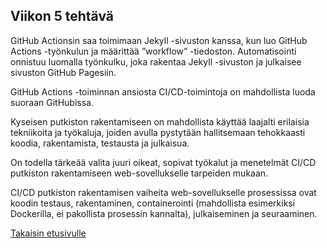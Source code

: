 ## Viikon 5 tehtävä

GitHub Actionsin saa toimimaan Jekyll -sivuston kanssa, kun luo GitHub Actions -työnkulun ja määrittää ”workflow” -tiedoston. 
Automatisointi onnistuu luomalla työnkulku, joka rakentaa Jekyll -sivuston ja julkaisee sivuston GitHub Pagesiin.

GitHub Actions -toiminnan ansiosta CI/CD-toimintoja on mahdollista luoda suoraan GitHubissa.

Kyseisen putkiston rakentamiseen on mahdollista käyttää laajalti erilaisia tekniikoita ja työkaluja, joiden avulla pystytään hallitsemaan tehokkaasti koodia, rakentamista, testausta ja julkaisua.

On todella tärkeää valita juuri oikeat, sopivat työkalut ja menetelmät CI/CD putkiston rakentamiseen web-sovellukselle tarpeiden mukaan.

CI/CD putkiston rakentamisen vaiheita web-sovellukselle prosessissa ovat koodin testaus, rakentaminen, containerointi (mahdollista esimerkiksi Dockerilla, ei pakollista prosessin kannalta), julkaiseminen ja seuraaminen.

[Takaisin etusivulle](index.md)
